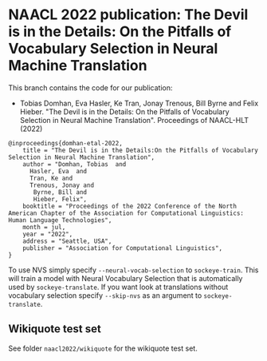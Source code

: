 
# NAACL 2022 publication: The Devil is in the Details: On the Pitfalls of Vocabulary Selection in Neural Machine Translation

This branch contains the code for our publication:
* Tobias Domhan, Eva Hasler, Ke Tran, Jonay Trenous, Bill Byrne and Felix Hieber. "The Devil is in the Details: On the Pitfalls of Vocabulary Selection in Neural Machine Translation". Proceedings of NAACL-HLT (2022)


```
@inproceedings{domhan-etal-2022,
    title = "The Devil is in the Details:On the Pitfalls of Vocabulary Selection in Neural Machine Translation",
    author = "Domhan, Tobias  and
      Hasler, Eva  and
      Tran, Ke and
      Trenous, Jonay and
       Byrne, Bill and
       Hieber, Felix",
    booktitle = "Proceedings of the 2022 Conference of the North American Chapter of the Association for Computational Linguistics: Human Language Technologies",
    month = jul,
    year = "2022",
    address = "Seattle, USA",
    publisher = "Association for Computational Linguistics",
}
```


To use NVS simply specify `--neural-vocab-selection` to `sockeye-train`. This will train a model with Neural Vocabulary Selection that is automatically used by `sockeye-translate`. If you want look at translations without vocabulary selection specify `--skip-nvs` as an argument to `sockeye-translate`.

## Wikiquote test set
See folder `naacl2022/wikiquote` for the wikiquote test set.
